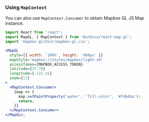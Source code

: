 ### Using `MapContext`

You can also use `MapContext.Consumer` to obtain Mapbox GL JS Map instance.

```jsx
import React from 'react';
import MapGL, { MapContext } from '@urbica/react-map-gl';
import 'mapbox-gl/dist/mapbox-gl.css';

<MapGL
  style={{ width: '100%', height: '400px' }}
  mapStyle='mapbox://styles/mapbox/light-v9'
  accessToken={MAPBOX_ACCESS_TOKEN}
  latitude={37.78}
  longitude={-122.41}
  zoom={11}
>
  <MapContext.Consumer>
    {map => {
      map.setPaintProperty('water', 'fill-color', '#fdbdba');
      return;
    }}
  </MapContext.Consumer>
</MapGL>;
```
